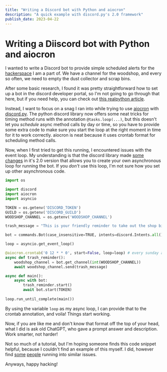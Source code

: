```yaml
---
title: "Writing a Discord bot with Python and aiocron"
description: "A quick example with discord.py's 2.0 framework"
publish_date: 2023-04-22
---
```


# Writing a Diiscord bot with Python and aiocron
I wanted to write a Discord bot to provide simple scheduled alerts for the [hackerspace](https://noisebridge.net) I am a part of. We have a channel for the woodshop, and every so often, we need to empty the dust collector and scrap bins.

After some basic research, I found it was pretty straightforward how to set up a bot in the discord developer portal, so I'm not going to go through that here, but if you need help, you can check out [this realpython article](https://realpython.com/how-to-make-a-discord-bot-python/).

Instead, I want to focus on a snag I ran into while trying to use [aiocron](https://github.com/gawel/aiocron) with [discord.py](https://discordpy.readthedocs.io/en/stable/). The python discord library now offers some neat tricks for timing method runs with the annotation `@tasks.loop(...)`, but this doesn't let you _schedule_ async method calls by day or time, so you have to provide some extra code to make sure you start the loop at the right moment in time for it to work correctly. aiocron is neat because it uses crontab format for scheduling method calls. 

Now, when I first tried to get this running, I encountered issues with the event loop. My understanding is that the discord library made [some changes](https://discordpy.readthedocs.io/en/stable/migrating.html?highlight=2%200#asyncio-event-loop-changes) in it's 2.0 version that allows you to create your own asynchronous loop for running the bot. If you _don't_ use this loop, I'm not sure how you set up other asynchronous code.

```python
import os

import discord
import aiocron
import asyncio

TOKEN = os.getenv('DISCORD_TOKEN')
GUILD = os.getenv('DISCORD_GUILD')
WOODSHOP_CHANNEL = os.getenv('WOODSHOP_CHANNEL')

trash_message = "This is your friendly reminder to take out the shop bins and empty the dust collector!"

bot = commands.Bot(case_insensitive=TRUE, intents=discord.Intents.all(), help_command=None)

loop = asyncio.get_event_loop()

@aiocron.crontab('0 12 * * 0', start=False, loop=loop) # every sunday at noon
async def trash_reminder():
    woodshop_channel = bot.get_channel(int(WOODSHOP_CHANNEL))
    await woodshop_channel.send(trash_message)

async def main():
    async with bot:
        trash_reminder.start()
        await bot.start(TOKEN)
    
loop.run_until_complete(main())

```

By using the variable `loop` as my async loop, I can provide that to the crontab annotation, and voila! Things start working.

Now, if you are like me and don't know that format off the top of your head, what I did is ask old ChatGPT, who gave a prompt answer and description. Work smarter, not harder!

Not so much of a tutorial, but I'm hoping someone finds this code snippet helpful, because I couldn't find an example of this myself. I did, however find [some](https://www.reddit.com/r/Discord_Bots/comments/vxknqz/aiocroncronjob_not_working_with_discordpy_v20/) [people](https://github.com/Rapptz/discord.py/issues/7986) running into similar issues.

Anyways, happy hacking!

